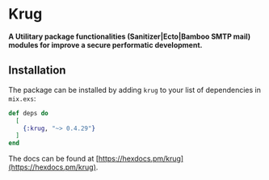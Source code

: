 # Krug

**A Utilitary package functionalities (Sanitizer|Ecto|Bamboo SMTP mail) 
modules for improve a secure performatic development.**

## Installation

The package can be installed by adding `krug` to your list of dependencies in `mix.exs`:

```elixir
def deps do
  [
    {:krug, "~> 0.4.29"}
  ]
end
```

The docs can be found at [https://hexdocs.pm/krug](https://hexdocs.pm/krug).

